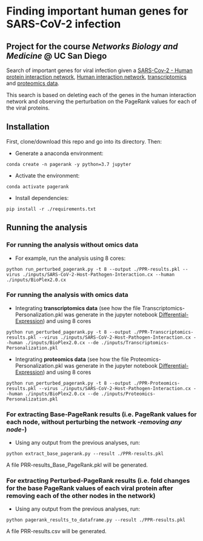 # Finding important human genes for SARS-CoV-2 infection
## Project for the course *Networks Biology and Medicine* @ UC San Diego

Search of important genes for viral infection given a
[SARS-Cov-2 - Human protein interaction network](https://www.nature.com/articles/s41586-020-2286-9),
[Human interaction network](https://doi.org/10.1016/j.cell.2015.06.043),
[transcriptomics](https://doi.org/10.1101/2020.05.05.079194) and 
[proteomics data](https://www.nature.com/articles/s41586-020-2332-7).

This search is based on deleting each of the genes in the human interaction network and observing
the perturbation on the PageRank values for each of the viral proteins.

## Installation

First, clone/download this repo and go into its directory. Then:

* Generate a anaconda environment:

```
conda create -n pagerank -y python=3.7 jupyter
```

* Activate the environment:

```
conda activate pagerank
```

* Install dependencies:

```
pip install -r ./requirements.txt
```

## Running the analysis
### For running the analysis without omics data
 * For example, run the analysis using 8 cores:
```
python run_perturbed_pagerank.py -t 8 --output ./PPR-results.pkl --virus ./inputs/SARS-CoV-2-Host-Pathogen-Interaction.cx --human ./inputs/BioPlex2.0.cx
```
 
 ### For running the analysis with omics data
 * Integrating **transcriptomics data** (see how the file Transcriptomics-Personalization.pkl was generate
 in the jupyter notebook [Differential-Expression](./Differential-Expression.ipynb)) and using 8 cores
 
```
python run_perturbed_pagerank.py -t 8 --output ./PPR-Transcriptomics-results.pkl --virus ./inputs/SARS-CoV-2-Host-Pathogen-Interaction.cx --human ./inputs/BioPlex2.0.cx --de ./inputs/Transcriptomics-Personalization.pkl
```

 * Integrating **proteomics data** (see how the file Proteomics-Personalization.pkl was generate
 in the jupyter notebook [Differential-Expression](./Differential-Expression.ipynb)) and using 8 cores
 
```
python run_perturbed_pagerank.py -t 8 --output ./PPR-Proteomics-results.pkl --virus ./inputs/SARS-CoV-2-Host-Pathogen-Interaction.cx --human ./inputs/BioPlex2.0.cx --de ./inputs/Proteomics-Personalization.pkl
```

### For extracting Base-PageRank results (i.e. PageRank values for each node, without perturbing the network -*removing any node*-)

* Using any output from the previous analyses, run:

```
python extract_base_pagerank.py --result ./PPR-results.pkl
```

A file PRR-results_Base_PageRank.pkl will be generated.

### For extracting Perturbed-PageRank results (i.e. fold changes for the base PageRank values of each viral protein after removing each of the other nodes in the network)

* Using any output from the previous analyses, run:

```
python pagerank_results_to_dataframe.py --result ./PPR-results.pkl
```
A file PRR-results.csv will be generated.